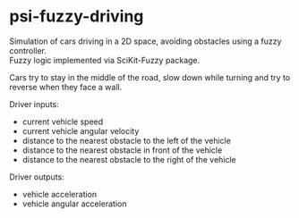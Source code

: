 # psi-fuzzy-driving

Simulation of cars driving in a 2D space, avoiding obstacles using a fuzzy controller.  
Fuzzy logic implemented via SciKit-Fuzzy package.

Cars try to stay in the middle of the road, slow down while turning and try to reverse when they face a wall.

Driver inputs:
  - current vehicle speed
  - current vehicle angular velocity
  - distance to the nearest obstacle to the left of the vehicle
  - distance to the nearest obstacle in front of the vehicle
  - distance to the nearest obstacle to the right of the vehicle
  
Driver outputs:
  - vehicle acceleration
  - vehicle angular acceleration
